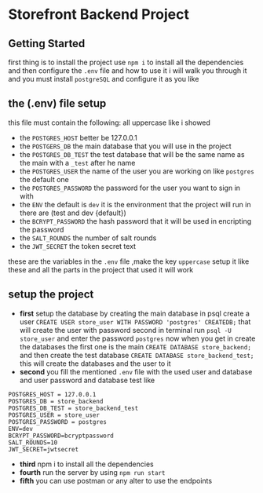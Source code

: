 # Storefront Backend Project

## Getting Started

first thing is to install the project use `npm i` to install all the dependencies and then configure the `.env` file and how to use it i will walk you through it and you must install `postgreSQL` and configure it as you like

## the (.env) file setup

this file must contain the following: all uppercase like i showed

- the `POSTGRES_HOST` better be 127.0.0.1
- the `POSTGERS_DB` the main database that you will use in the project
- the `POSTGRES_DB_TEST` the test database that will be the same name as the main with a `_test` after he name
- the `POSTGRES_USER` the name of the user you are working on like `postgres` the default one
- the `POSTGRES_PASSWORD` the password for the user you want to sign in with
- the `ENV` the default is `dev` it is the environment that the project will run in there are (test and dev {default})
- the `BCRYPT_PASSWORD` the hash password that it will be used in encripting the password
- the `SALT_ROUNDS` the number of salt rounds
- the `JWT_SECRET` the token secret text

these are the variables in the `.env` file ,make the key `uppercase`
setup it like these and all the parts in the project that used it will work

## setup the project

- **first** setup the database by creating the main database in psql create a user `CREATE USER store_user WITH PASSWORD 'postgres' CREATEDB;` that will create the user with password second in terminal run `psql -U store_user` and enter the password `postgres` now when you get in create the databases the first one is the main `CREATE DATABASE store_backend;` and then create the test database `CREATE DATABASE store_backend_test;` this will create the databases and the user to it
- **second** you fill the mentioned `.env` file with the used user and database and user password and database test like

```text
POSTGRES_HOST = 127.0.0.1
POSTGRES_DB = store_backend
POSTGRES_DB_TEST = store_backend_test
POSTGRES_USER = store_user
POSTGRES_PASSWORD = postgres
ENV=dev
BCRYPT_PASSWORD=bcryptpassword
SALT_ROUNDS=10
JWT_SECRET=jwtsecret
```

- **third** npm i to install all the dependencies
- **fourth** run the server by using `npm run start`
- **fifth** you can use postman or any alter to use the endpoints
